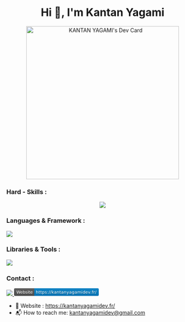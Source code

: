 <h1 align="center">Hi 👋, I'm Kantan Yagami</h1>




<p align="center" ><a href="https://app.daily.dev/KANTANDEV"><img src="https://api.daily.dev/devcards/7fbecf1871794289aea4848aa71d2351.png?r=suw" width="400" alt="KANTAN YAGAMI's Dev Card"/></a> </p>
 

<h3 align="left">Hard - Skills :</h3>
<p align="center">
  <a href="https://skillicons.dev">
    <img src="https://skillicons.dev/icons?i=devto,ai" />
  </a>
</p>


<h3 align="left">Languages & Framework :</h3>
<p align="left">
  <a href="https://skillicons.dev">
    <img src="https://skillicons.dev/icons?i=html,css,sass,js,ts,py,react" />
  </a>
</p>




<h3 align="left">Libraries & Tools :</h3>
<p align="left">
  <a href="https://skillicons.dev">
    <img src="https://skillicons.dev/icons?i=redux,express,pytorch,materialui,tailwind" />
  </a>
</p>



<h3 align="left">Contact :</h3>
<p align="left">
  <a href="https://skillicons.dev">
    <img src="https://skillicons.dev/icons?i=linkedin" />
   <svg xmlns="http://www.w3.org/2000/svg" xmlns:xlink="http://www.w3.org/1999/xlink" width="222" height="20" role="img" aria-label="Website: https://kantanyagamidev.fr/"><title>Website: https://kantanyagamidev.fr/</title><linearGradient id="s" x2="0" y2="100%"><stop offset="0" stop-color="#bbb" stop-opacity=".1"/><stop offset="1" stop-opacity=".1"/></linearGradient><clipPath id="r"><rect width="222" height="20" rx="3" fill="#fff"/></clipPath><g clip-path="url(#r)"><rect width="53" height="20" fill="#555"/><rect x="53" width="169" height="20" fill="#007ec6"/><rect width="222" height="20" fill="url(#s)"/></g><g fill="#fff" text-anchor="middle" font-family="Verdana,Geneva,DejaVu Sans,sans-serif" text-rendering="geometricPrecision" font-size="110"><text aria-hidden="true" x="275" y="150" fill="#010101" fill-opacity=".3" transform="scale(.1)" textLength="430">Website</text><text x="275" y="140" transform="scale(.1)" fill="#fff" textLength="430">Website</text><text aria-hidden="true" x="1365" y="150" fill="#010101" fill-opacity=".3" transform="scale(.1)" textLength="1590">https://kantanyagamidev.fr/</text><text x="1365" y="140" transform="scale(.1)" fill="#fff" textLength="1590">https://kantanyagamidev.fr/</text></g></svg>
  </a>
</p>




- 📧  Website : https://kantanyagamidev.fr/
- 📬 How to reach me: kantanyagamidev@gmail.com
